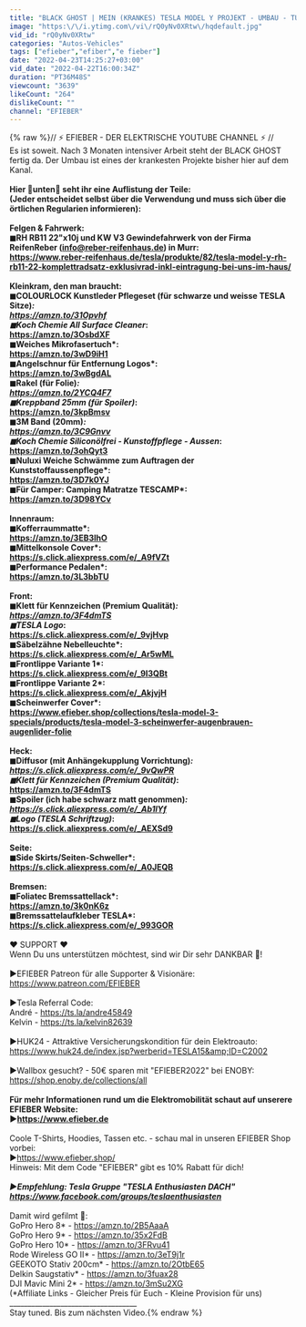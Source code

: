 ```yaml
---
title: "BLACK GHOST | MEIN (KRANKES) TESLA MODEL Y PROJEKT - UMBAU - TUNING - BODYKIT | EFIEBER"
image: "https:\/\/i.ytimg.com\/vi\/rQ0yNv0XRtw\/hqdefault.jpg"
vid_id: "rQ0yNv0XRtw"
categories: "Autos-Vehicles"
tags: ["efieber","efiber","e fieber"]
date: "2022-04-23T14:25:27+03:00"
vid_date: "2022-04-22T16:00:34Z"
duration: "PT36M48S"
viewcount: "3639"
likeCount: "264"
dislikeCount: ""
channel: "EFIEBER"
---
```

{% raw %}// ⚡ EFIEBER - DER ELEKTRISCHE YOUTUBE CHANNEL ⚡ //<br />Es ist soweit. Nach 3 Monaten intensiver Arbeit steht der BLACK GHOST fertig da. Der Umbau ist eines der krankesten Projekte bisher hier auf dem Kanal. <br />____________________________________<br />Hier 🔽unten🔽 seht ihr eine Auflistung der Teile: <br />(Jeder entscheidet selbst über die Verwendung und muss sich über die örtlichen Regularien informieren):<br /><br />Felgen &amp; Fahrwerk:<br />◼RH RB11 22&quot;x10j und KW V3 Gewindefahrwerk von der Firma ReifenReber (info@reber-reifenhaus.de) in Murr:<br /><a rel="nofollow" target="blank" href="https://www.reber-reifenhaus.de/tesla/produkte/82/tesla-model-y-rh-rb11-22-komplettradsatz-exklusivrad-inkl-eintragung-bei-uns-im-haus/">https://www.reber-reifenhaus.de/tesla/produkte/82/tesla-model-y-rh-rb11-22-komplettradsatz-exklusivrad-inkl-eintragung-bei-uns-im-haus/</a><br /><br />Kleinkram, den man braucht:<br />◼COLOURLOCK Kunstleder Pflegeset (für schwarze und weisse TESLA Sitze)*:<br /><a rel="nofollow" target="blank" href="https://amzn.to/31Opvhf">https://amzn.to/31Opvhf</a><br />◼Koch Chemie All Surface Cleaner*:<br /><a rel="nofollow" target="blank" href="https://amzn.to/3OsbdXF">https://amzn.to/3OsbdXF</a><br />◼Weiches Mikrofasertuch*:<br /><a rel="nofollow" target="blank" href="https://amzn.to/3wD9iH1">https://amzn.to/3wD9iH1</a><br />◼Angelschnur für Entfernung Logos*:<br /><a rel="nofollow" target="blank" href="https://amzn.to/3wBgdAL">https://amzn.to/3wBgdAL</a><br />◼Rakel (für Folie)*:<br /><a rel="nofollow" target="blank" href="https://amzn.to/2YCQ4F7">https://amzn.to/2YCQ4F7</a><br />◼Kreppband 25mm (für Spoiler)*:<br /><a rel="nofollow" target="blank" href="https://amzn.to/3kpBmsv">https://amzn.to/3kpBmsv</a><br />◼3M Band (20mm)*:<br /><a rel="nofollow" target="blank" href="https://amzn.to/3C9Gnvv">https://amzn.to/3C9Gnvv</a><br />◼Koch Chemie Siliconölfrei - Kunstoffpflege - Aussen*:<br /><a rel="nofollow" target="blank" href="https://amzn.to/3ohQyt3">https://amzn.to/3ohQyt3</a><br />◼Nuluxi Weiche Schwämme zum Auftragen der Kunststoffaussenpflege*:<br /><a rel="nofollow" target="blank" href="https://amzn.to/3D7k0YJ">https://amzn.to/3D7k0YJ</a><br />◼Für Camper: Camping Matratze TESCAMP*:<br /><a rel="nofollow" target="blank" href="https://amzn.to/3D98YCv">https://amzn.to/3D98YCv</a><br /><br />Innenraum:<br />◼Kofferraummatte*:<br /><a rel="nofollow" target="blank" href="https://amzn.to/3EB3lhO">https://amzn.to/3EB3lhO</a><br />◼Mittelkonsole Cover*:<br /><a rel="nofollow" target="blank" href="https://s.click.aliexpress.com/e/_A9fVZt">https://s.click.aliexpress.com/e/_A9fVZt</a><br />◼Performance Pedalen*:<br /><a rel="nofollow" target="blank" href="https://amzn.to/3L3bbTU">https://amzn.to/3L3bbTU</a><br /><br />Front:<br />◼Klett für Kennzeichen (Premium Qualität)*:<br /><a rel="nofollow" target="blank" href="https://amzn.to/3F4dmTS">https://amzn.to/3F4dmTS</a><br />◼TESLA Logo*:<br /><a rel="nofollow" target="blank" href="https://s.click.aliexpress.com/e/_9vjHvp">https://s.click.aliexpress.com/e/_9vjHvp</a><br />◼Säbelzähne Nebelleuchte*:<br /><a rel="nofollow" target="blank" href="https://s.click.aliexpress.com/e/_Ar5wML">https://s.click.aliexpress.com/e/_Ar5wML</a><br />◼Frontlippe Variante 1*:<br /><a rel="nofollow" target="blank" href="https://s.click.aliexpress.com/e/_9I3QBt">https://s.click.aliexpress.com/e/_9I3QBt</a><br />◼Frontlippe Variante 2*:<br /><a rel="nofollow" target="blank" href="https://s.click.aliexpress.com/e/_AkjvjH">https://s.click.aliexpress.com/e/_AkjvjH</a><br />◼Scheinwerfer Cover*:<br /><a rel="nofollow" target="blank" href="https://www.efieber.shop/collections/tesla-model-3-specials/products/tesla-model-3-scheinwerfer-augenbrauen-augenlider-folie">https://www.efieber.shop/collections/tesla-model-3-specials/products/tesla-model-3-scheinwerfer-augenbrauen-augenlider-folie</a><br /><br />Heck:<br />◼Diffusor (mit Anhängekupplung Vorrichtung)*:<br /><a rel="nofollow" target="blank" href="https://s.click.aliexpress.com/e/_9vQwPR">https://s.click.aliexpress.com/e/_9vQwPR</a><br />◼Klett für Kennzeichen (Premium Qualität)*:<br /><a rel="nofollow" target="blank" href="https://amzn.to/3F4dmTS">https://amzn.to/3F4dmTS</a><br />◼Spoiler (ich habe schwarz matt genommen)*:<br /><a rel="nofollow" target="blank" href="https://s.click.aliexpress.com/e/_Ab1lYf">https://s.click.aliexpress.com/e/_Ab1lYf</a><br />◼Logo (TESLA Schriftzug)*:<br /><a rel="nofollow" target="blank" href="https://s.click.aliexpress.com/e/_AEXSd9">https://s.click.aliexpress.com/e/_AEXSd9</a><br /><br />Seite:<br />◼Side Skirts/Seiten-Schweller*:<br /><a rel="nofollow" target="blank" href="https://s.click.aliexpress.com/e/_A0JEQB">https://s.click.aliexpress.com/e/_A0JEQB</a><br /><br />Bremsen:<br />◼Foliatec Bremssattellack*:<br /><a rel="nofollow" target="blank" href="https://amzn.to/3k0nK6z">https://amzn.to/3k0nK6z</a><br />◼Bremssattelaufkleber TESLA*:<br /><a rel="nofollow" target="blank" href="https://s.click.aliexpress.com/e/_993GOR">https://s.click.aliexpress.com/e/_993GOR</a><br />____________________________________<br />❤ SUPPORT ❤<br />Wenn Du uns unterstützen möchtest, sind wir Dir sehr DANKBAR 🙏!<br /><br />▶EFIEBER Patreon für alle Supporter &amp; Visionäre:<br /><a rel="nofollow" target="blank" href="https://www.patreon.com/EFIEBER">https://www.patreon.com/EFIEBER</a><br /><br />▶Tesla Referral Code:<br />André - <a rel="nofollow" target="blank" href="https://ts.la/andre45849">https://ts.la/andre45849</a><br />Kelvin - <a rel="nofollow" target="blank" href="https://ts.la/kelvin82639">https://ts.la/kelvin82639</a><br /><br />▶HUK24 - Attraktive Versicherungskondition für dein Elektroauto:<br /><a rel="nofollow" target="blank" href="https://www.huk24.de/index.jsp?werberid=TESLA15&amp;ID=C2002">https://www.huk24.de/index.jsp?werberid=TESLA15&amp;ID=C2002</a><br /><br />▶Wallbox gesucht? - 50€ sparen mit &quot;EFIEBER2022&quot; bei ENOBY:<br /><a rel="nofollow" target="blank" href="https://shop.enoby.de/collections/all">https://shop.enoby.de/collections/all</a><br />____________________________________<br />Für mehr Informationen rund um die Elektromobilität schaut auf unserere EFIEBER Website:<br />▶<a rel="nofollow" target="blank" href="https://www.efieber.de">https://www.efieber.de</a><br />____________________________________<br />Coole T-Shirts, Hoodies, Tassen etc. - schau mal in unseren EFIEBER Shop vorbei:<br />▶<a rel="nofollow" target="blank" href="https://www.efieber.shop/">https://www.efieber.shop/</a><br />Hinweis: Mit dem Code &quot;EFIEBER&quot; gibt es 10% Rabatt für dich!<br />___________________________________<br />▶Empfehlung: Tesla Gruppe &quot;TESLA Enthusiasten DACH&quot;<br /><a rel="nofollow" target="blank" href="https://www.facebook.com/groups/teslaenthusiasten">https://www.facebook.com/groups/teslaenthusiasten</a><br />___________________________________<br />Damit wird gefilmt 🎥:<br />GoPro Hero 8* - <a rel="nofollow" target="blank" href="https://amzn.to/2B5AaaA">https://amzn.to/2B5AaaA</a><br />GoPro Hero 9* - <a rel="nofollow" target="blank" href="https://amzn.to/35x2FdB">https://amzn.to/35x2FdB</a><br />GoPro Hero 10* - <a rel="nofollow" target="blank" href="https://amzn.to/3FRvu41">https://amzn.to/3FRvu41</a><br />Rode Wireless GO II* - <a rel="nofollow" target="blank" href="https://amzn.to/3eT9j1r">https://amzn.to/3eT9j1r</a><br />GEEKOTO Stativ 200cm* - <a rel="nofollow" target="blank" href="https://amzn.to/2OtbE65">https://amzn.to/2OtbE65</a><br />Delkin Saugstativ* - <a rel="nofollow" target="blank" href="https://amzn.to/3fuax28">https://amzn.to/3fuax28</a><br />DJI Mavic Mini 2* - <a rel="nofollow" target="blank" href="https://amzn.to/3mSu2XG">https://amzn.to/3mSu2XG</a><br />(*Affiliate Links - Gleicher Preis für Euch - Kleine Provision für uns)<br />___________________________________<br />Stay tuned. Bis zum nächsten Video.{% endraw %}
